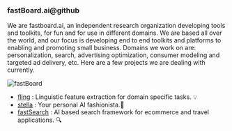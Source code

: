 ### fastBoard.ai@github
We are fastboard.ai, an independent research organization developing tools and toolkits, for fun and for use in different domains. We are based all over the world, and our focus is developing end to end toolkits and platforms to enabling and promoting small business. Domains we work on are: personalization, search, advertising optimization, consumer modeling and targeted ad delivery, etc. Here are a few projects we are dealing with currently.

![fastBoard](./fastboardaiposter.png)

- [fling](https://github.com/fastboardAI/fling) : Linguistic feature extraction for domain specific tasks. 💡 
- [stella](https://github.com/fastboardAI/stella) : Your personal AI fashionista.👩 
- [fastSearch](https://github.com/fastboardAI/fastSearch) : AI based search framework for ecommerce and travel applications. 🔍
